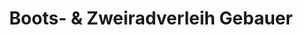 ---
title: "Boots- & Zweiradverleih Gebauer"
url: /luebben-spreewald/boots-und-zweiradverleih-gebauer/
shop: Mieten
---